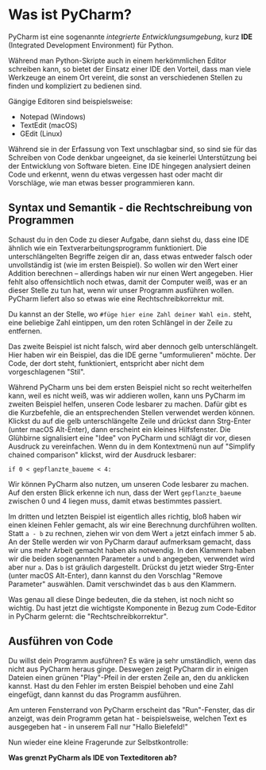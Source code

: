 # Was ist PyCharm?

PyCharm ist eine sogenannte *integrierte Entwicklungsumgebung*, kurz **IDE** (Integrated Development Environment) für 
Python.

Während man Python-Skripte auch in einem herkömmlichen Editor schreiben kann, so bietet der Einsatz einer IDE den
Vorteil, dass man viele Werkzeuge an einem Ort vereint, die sonst an verschiedenen Stellen zu finden und kompliziert zu
bedienen sind.

Gängige Editoren sind beispielsweise:

* Notepad (Windows)
* TextEdit (macOS)
* GEdit (Linux)

Während sie in der Erfassung von Text unschlagbar sind, so sind sie für das Schreiben von Code denkbar ungeeignet, da
sie keinerlei Unterstützung bei der Entwicklung von Software bieten.
Eine IDE hingegen analysiert deinen Code und erkennt, wenn du etwas vergessen hast oder macht dir Vorschläge, wie man
etwas besser programmieren kann.

## Syntax und Semantik - die Rechtschreibung von Programmen

Schaust du in den Code zu dieser Aufgabe, dann siehst du, dass eine IDE ähnlich wie ein Textverarbeitungsprogramm
funktioniert.
Die unterschlängelten Begriffe zeigen dir an, dass etwas entweder falsch oder unvollständig ist (wie im ersten
Beispiel).
So wollen wir den Wert einer Addition berechnen – allerdings haben wir nur einen Wert angegeben.
Hier fehlt also offensichtlich noch etwas, damit der Computer weiß, was er an dieser Stelle zu tun hat, wenn wir unser
Programm ausführen wollen.
PyCharm liefert also so etwas wie eine Rechtschreibkorrektur mit.

Du kannst an der Stelle, wo `#füge hier eine Zahl deiner Wahl ein.` steht, eine beliebige Zahl eintippen, um den roten
Schlängel in der Zeile zu entfernen.

Das zweite Beispiel ist nicht falsch, wird aber dennoch gelb unterschlängelt.
Hier haben wir ein Beispiel, das die IDE gerne "umformulieren" möchte.
Der Code, der dort steht, funktioniert, entspricht aber nicht dem vorgeschlagenen "Stil".

Während PyCharm uns bei dem ersten Beispiel nicht so recht weiterhelfen kann, weil es nicht weiß, was wir addieren 
wollen, kann uns PyCharm im zweiten Beispiel helfen, unseren Code lesbarer zu machen.
Dafür gibt es die Kurzbefehle, die an entsprechenden Stellen verwendet werden können.
Klickst du auf die gelb unterschlängelte Zeile und drückst dann Strg-Enter (unter macOS Alt-Enter), dann erscheint ein
kleines Hilfsfenster.
Die Glühbirne signalisiert eine "Idee" von PyCharm und schlägt dir vor, diesen Ausdruck zu vereinfachen.
Wenn du in dem Kontextmenü nun auf "Simplify chained comparison" klickst, wird der Ausdruck lesbarer:

```
if 0 < gepflanzte_baueme < 4:
```

Wir können PyCharm also nutzen, um unseren Code lesbarer zu machen.
Auf den ersten Blick erkenne ich nun, dass der Wert `gepflanzte_baeume` zwischen 0 und 4 liegen muss, damit etwas
bestimmtes passiert.

Im dritten und letzten Beispiel ist eigentlich alles richtig, bloß haben wir einen kleinen Fehler gemacht, als wir eine
Berechnung durchführen wollten.
Statt `a - b` zu rechnen, ziehen wir von dem Wert `a` jetzt einfach immer 5 ab.
An der Stelle werden wir von PyCharm darauf aufmerksam gemacht, dass wir uns mehr Arbeit gemacht haben als notwendig.
In den Klammern haben wir die beiden sogenannten Parameter `a` und `b` angegeben, verwendet wird aber nur `a`.
Das `b` ist gräulich dargestellt.
Drückst du jetzt wieder Strg-Enter (unter macOS Alt-Enter), dann kannst du den Vorschlag "Remove Parameter" auswählen.
Damit verschwindet das `b` aus den Klammern.

Was genau all diese Dinge bedeuten, die da stehen, ist noch nicht so wichtig.
Du hast jetzt die wichtigste Komponente in Bezug zum Code-Editor in PyCharm gelernt: die "Rechtschreibkorrektur".

## Ausführen von Code

Du willst dein Programm ausführen?
Es wäre ja sehr umständlich, wenn das nicht aus PyCharm heraus ginge.
Deswegen zeigt PyCharm dir in einigen Dateien einen grünen "Play"-Pfeil in der ersten Zeile an, den du anklicken kannst.
Hast du den Fehler im ersten Beispiel behoben und eine Zahl eingefügt, dann kannst du das Programm ausführen.

Am unteren Fensterrand von PyCharm erscheint das "Run"-Fenster, das dir anzeigt, was dein Programm getan hat - 
beispielsweise, welchen Text es ausgegeben hat - in unserem Fall nur "Hallo Bielefeld!"

Nun wieder eine kleine Fragerunde zur Selbstkontrolle:

**Was grenzt PyCharm als IDE von Texteditoren ab?**

